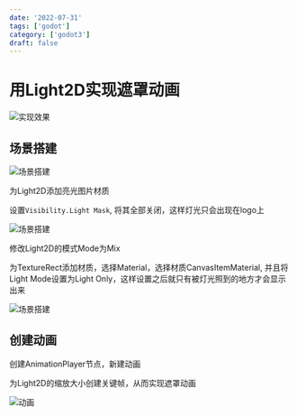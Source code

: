 ```yaml
---
date: '2022-07-31'
tags: ['godot']
category: ['godot3']
draft: false
---
```


# 用Light2D实现遮罩动画

<img alt="实现效果" src="https://cdn.ipfsscan.io/weibo/large/005ZoLfCgy1hqi5fh6d19j30ko0dk0tb.jpg" data-id="20240608190121" />

## 场景搭建

<img alt="场景搭建" src="https://cdn.ipfsscan.io/weibo/large/005ZoLfCgy1hqi5fpkxonj306q04gaae.jpg" data-id="20240608190134" />

为Light2D添加亮光图片材质

设置`Visibility.Light Mask`, 将其全部关闭，这样灯光只会出现在logo上

<img alt="场景搭建" src="https://cdn.ipfsscan.io/weibo/large/005ZoLfCgy1hqi5fx1mwnj30lg0bwgn3.jpg" data-id="20240608190146" />

修改Light2D的模式Mode为Mix

为TextureRect添加材质，选择Material，选择材质CanvasItemMaterial, 并且将Light Mode设置为Light Only，这样设置之后就只有被灯光照到的地方才会显示出来

<img alt="场景搭建" src="https://cdn.ipfsscan.io/weibo/large/005ZoLfCgy1hqi5g53svcj30hy0c60u0.jpg" data-id="20240608190159" />

## 创建动画

创建AnimationPlayer节点，新建动画

为Light2D的缩放大小创建关键帧，从而实现遮罩动画

<img alt="动画" src="https://cdn.ipfsscan.io/weibo/large/005ZoLfCgy1hqi5ge8p56j30a204st99.jpg" data-id="20240608190213" />